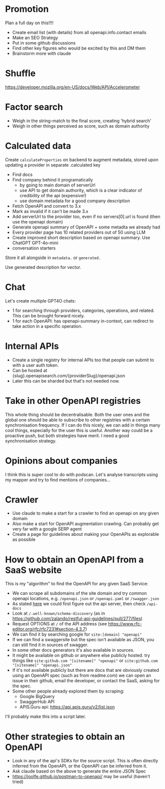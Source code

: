 # Promotion

Plan a full day on this!!!!

- Create email list (with details) from all openapi.info.contact emails
- Make an SEO Strategy
- Put in some github discussions
- Find other key figures who would be excited by this and DM them
- Brainstorm more with claude

# Shuffle

https://developer.mozilla.org/en-US/docs/Web/API/Accelerometer

# Factor search

- Weigh in the string-match to the final score, creating 'hybrid search'
- Weigh in other things perceived as score, such as domain authority

# Calculated data

Create `calculateProperties` on backend to augment metadata, stored upon updating a provider in separate .calculated key

- Find docs
- Find company behind it programatically
  - by going to main domain of serverUrl
  - use API to get domain authority, which is a clear indicator of credibility of the api (expensive!)
  - use domain metadata for a good company description
- Fetch OpenAPI and convert to 3.x
- Mark as invalid if it can't be made 3.x
- Add serverUrl to the provider too, even if no servers[0].url is found (then use the openapi domain)
- Generate openapi summary of OpenAPI + some metadta we already had
- Every provider page has 10 related providers out of 50 using LLM
- Create improved short description based on openapi summary. Use ChatGPT GPT-4o-mini
- conversation starters

Store it all alongside in `metadata.` or `generated.`

Use generated description for vector.

# Chat

Let's create multiple GPT4O chats:

- 1 for searching through providers, categories, operations, and related. This can be brought forward nicely.
- 1 for each OpenAPI: has openapi-summary in-context, can redirect to take action in a specific operation.

# Internal APIs

<!-- CRUCIAL FOR BUILDING ON TOP OF YOUR OWN DATABASE OR OTHER INTERNAL STORES LIKE PRIVATE REPOS -->

- Create a single registry for internal APIs too that people can submit to with a user auth token.
- Can be hosted at {slug}.openapisearch.com/{providerSlug}/openapi.json
- Later this can be sharded but that's not needed now.

# Take in other OpenAPI registries

This whole thing should be decentralisable. Both the user ones and the global one should be able to subscribe to other registries with a certain synchronisation frequency. If I can do this nicely, we can add in things many cool things, especially for the user this is useful. Another way could be a proactive push, but both strategies have merit. I need a good synchronisation strategy.

# Opinions about companies

I think this is super cool to do with podscan. Let's analyse transcripts using my mapper and try to find mentions of companies...

# Crawler

- Use claude to make a start for a crawler to find an openapi on any given domain
- Also make a start for OpenAPI augmentation crawling. Can probably get very far with a google SERP agent
- Create a page for guidelines about making your OpenAPIs as explorable as possible

# How to obtain an OpenAPI from a SaaS website

This is my "algorithm" to find the OpenAPI for any given SaaS Service:

- We can scrape all subdomains of the site domain and try common openapi locations, e.g. `/openapi.json` or `/openapi.yaml` or `/swagger.json`
- As stated [here](https://stackoverflow.com/questions/41660658/openapi-or-swagger-json-auto-discovery) we could first figure out the api server, then check `/api-docs`
- Look at `/.well-known/schema-discovery` (as in https://github.com/zalando/restful-api-guidelines/pull/277/files)
- Request OPTIONS at `/` of the API address (see https://www.rfc-editor.org/rfc/rfc7231#section-4.3.7)
- We can find it by searching google for `site:[domain] "openapi"`
- If we can find a swaggersite but the spec isn't available as JSON, you can still find it in sources of swagger.
- In some other docs generators it's also available in sources.
- It might be available on github or anywhere else publicly hosted. try things like `site:github.com "[sitename]" "openapi"` or `site:github.com "[sitename]" "openapi.json"`
- If it's not available publicly but there are docs that are obviously created using an OpenAPI spec (such as from readme.com) we can open an issue in their github, email the developer, or contact the SaaS, asking for the spec.
- Some other people already explored them by scraping:
  - Google BigQuery
  - SwaggerHub API
  - APIS.Guru api: https://api.apis.guru/v2/list.json

I'll probably make this into a script later.

# Other strategies to obtain an OpenAPI

- Look in any of the api's SDKs for the source script. This is often directly inferred from the OpenAPI, or the OpenAPI can be inferred from it.
- Ask claude based on the above to generate the entire JSON Spec
- https://joolfe.github.io/postman-to-openapi/ may be useful (haven't tried)
